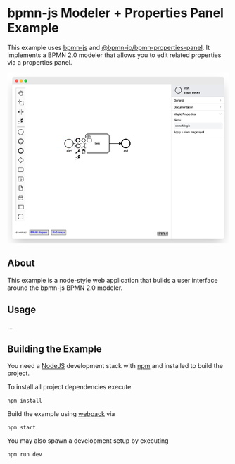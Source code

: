 # bpmn-js Modeler + Properties Panel Example

This example uses [bpmn-js](https://github.com/bpmn-io/bpmn-js) and [@bpmn-io/bpmn-properties-panel](https://github.com/bpmn-io/bpmn-properties-panel). It implements a BPMN 2.0 modeler that allows you to edit related properties via a properties panel.

![Screenshot](./docs/screenshot.png)

## About

This example is a node-style web application that builds a user interface around the bpmn-js BPMN 2.0 modeler.

## Usage 

...


## Building the Example

You need a [NodeJS](http://nodejs.org) development stack with [npm](https://npmjs.org) and installed to build the project.

To install all project dependencies execute

```
npm install
```

Build the example using [webpack](https://webpack.js.org/) via

```
npm start
```

You may also spawn a development setup by executing

```
npm run dev
```
